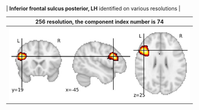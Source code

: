 


| **Inferior frontal sulcus posterior, LH** identified on various resolutions |

| 256 resolution, the component index number is 74|  
|:---:|  
| ![Component 256](../256/final/74.jpg "From component 256: Inferior frontal sulcus posterior, LH") |